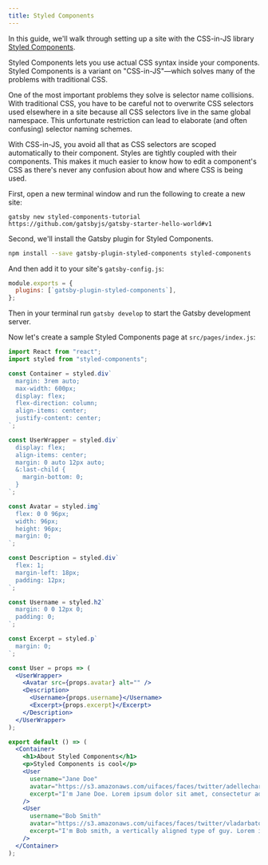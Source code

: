```yaml
---
title: Styled Components
---
```


In this guide, we'll walk through setting up a site with the CSS-in-JS library [Styled Components](https://www.styled-components.com/).

Styled Components lets you use actual CSS syntax inside your components. Styled Components is a variant on "CSS-in-JS"—which solves many of the problems with traditional CSS.

One of the most important problems they solve is selector name collisions. With traditional CSS, you have to be careful not to overwrite CSS selectors used elsewhere in a site because all CSS selectors live in the same global namespace. This unfortunate restriction can lead to elaborate (and often confusing) selector naming schemes.

With CSS-in-JS, you avoid all that as CSS selectors are scoped automatically to their component. Styles are tightly coupled with their components. This makes it much easier to know how to edit a component's CSS as there's never any confusion about how and where CSS is being used.

First, open a new terminal window and run the following to create a new site:

```shell
gatsby new styled-components-tutorial https://github.com/gatsbyjs/gatsby-starter-hello-world#v1
```

Second, we'll install the Gatsby plugin for Styled Components.

```sh
npm install --save gatsby-plugin-styled-components styled-components
```

And then add it to your site's `gatsby-config.js`:

```javascript
module.exports = {
  plugins: [`gatsby-plugin-styled-components`],
};
```

Then in your terminal run `gatsby develop` to start the Gatsby development server.

Now let's create a sample Styled Components page at `src/pages/index.js`:

```jsx
import React from "react";
import styled from "styled-components";

const Container = styled.div`
  margin: 3rem auto;
  max-width: 600px;
  display: flex;
  flex-direction: column;
  align-items: center;
  justify-content: center;
`;

const UserWrapper = styled.div`
  display: flex;
  align-items: center;
  margin: 0 auto 12px auto;
  &:last-child {
    margin-bottom: 0;
  }
`;

const Avatar = styled.img`
  flex: 0 0 96px;
  width: 96px;
  height: 96px;
  margin: 0;
`;

const Description = styled.div`
  flex: 1;
  margin-left: 18px;
  padding: 12px;
`;

const Username = styled.h2`
  margin: 0 0 12px 0;
  padding: 0;
`;

const Excerpt = styled.p`
  margin: 0;
`;

const User = props => (
  <UserWrapper>
    <Avatar src={props.avatar} alt="" />
    <Description>
      <Username>{props.username}</Username>
      <Excerpt>{props.excerpt}</Excerpt>
    </Description>
  </UserWrapper>
);

export default () => (
  <Container>
    <h1>About Styled Components</h1>
    <p>Styled Components is cool</p>
    <User
      username="Jane Doe"
      avatar="https://s3.amazonaws.com/uifaces/faces/twitter/adellecharles/128.jpg"
      excerpt="I'm Jane Doe. Lorem ipsum dolor sit amet, consectetur adipisicing elit."
    />
    <User
      username="Bob Smith"
      avatar="https://s3.amazonaws.com/uifaces/faces/twitter/vladarbatov/128.jpg"
      excerpt="I'm Bob smith, a vertically aligned type of guy. Lorem ipsum dolor sit amet, consectetur adipisicing elit."
    />
  </Container>
);
```
